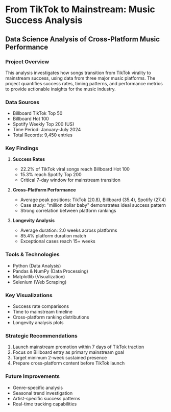 # From TikTok to Mainstream: Music Success Analysis
## Data Science Analysis of Cross-Platform Music Performance

### Project Overview
This analysis investigates how songs transition from TikTok virality to mainstream success, using data from three major music platforms. The project quantifies success rates, timing patterns, and performance metrics to provide actionable insights for the music industry.

### Data Sources
- Billboard TikTok Top 50
- Billboard Hot 100
- Spotify Weekly Top 200 (US)
- Time Period: January-July 2024
- Total Records: 9,450 entries

### Key Findings
1. **Success Rates**
   - 22.2% of TikTok viral songs reach Billboard Hot 100
   - 15.3% reach Spotify Top 200
   - Critical 7-day window for mainstream transition

2. **Cross-Platform Performance**
   - Average peak positions: TikTok (20.8), Billboard (35.4), Spotify (27.4)
   - Case study: "million dollar baby" demonstrates ideal success pattern
   - Strong correlation between platform rankings

3. **Longevity Analysis**
   - Average duration: 2.0 weeks across platforms
   - 85.4% platform duration match
   - Exceptional cases reach 15+ weeks

### Tools & Technologies
- Python (Data Analysis)
- Pandas & NumPy (Data Processing)
- Matplotlib (Visualization)
- Selenium (Web Scraping)

### Key Visualizations
- Success rate comparisons
- Time to mainstream timeline
- Cross-platform ranking distributions
- Longevity analysis plots

### Strategic Recommendations
1. Launch mainstream promotion within 7 days of TikTok traction
2. Focus on Billboard entry as primary mainstream goal
3. Target minimum 2-week sustained presence
4. Prepare cross-platform content before TikTok launch

### Future Improvements
- Genre-specific analysis
- Seasonal trend investigation
- Artist-specific success patterns
- Real-time tracking capabilities

